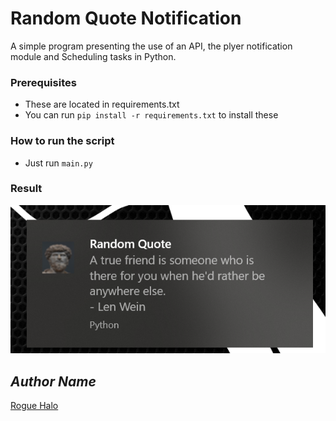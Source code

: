 # Random Quote Notification
A simple program presenting the use of an API, the plyer notification module and Scheduling tasks in Python.

### Prerequisites
- These are located in requirements.txt
- You can run `pip install -r requirements.txt` to install these

### How to run the script
- Just run `main.py`

### Result
![Expected Output](result.png)

## *Author Name*
[Rogue Halo](https://github.com/rogue-halo)
